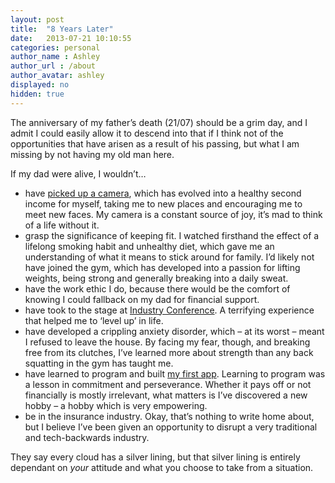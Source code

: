 ```yaml
---
layout: post
title:  "8 Years Later"
date:   2013-07-21 10:10:55
categories: personal
author_name : Ashley
author_url : /about
author_avatar: ashley
displayed: no
hidden: true
---
```


<p>The anniversary of my father&#8217;s death (21/07) should be a grim day, and I admit I could easily allow it to descend into that if I think not of the opportunities that have arisen as a result of his passing, but what I am missing by not having my old man here.</p>
<p>If my dad were alive, I wouldn&#8217;t…</p>
<!--more-->
<ul>
<li>have <a title="Girl With A Camera" href="http://girlwithacamera.co.uk">picked up a camera</a>, which has evolved into a healthy second income for myself, taking me to new places and encouraging me to meet new faces. My camera is a constant source of joy, it&#8217;s mad to think of a life without it.</li>
<li>grasp the significance of keeping fit. I watched firsthand the effect of a lifelong smoking habit and unhealthy diet, which gave me an understanding of what it means to stick around for family. I&#8217;d likely not have joined the gym, which has developed into a passion for lifting weights, being strong and generally breaking into a daily sweat.</li>
<li>have the work ethic I do, because there would be the comfort of knowing I could fallback on my dad for financial support.</li>
<li>have took to the stage at <a title="Industry Conference" href="http://2013.industryconf.com/">Industry Conference</a>. A terrifying experience that helped me to &#8216;level up&#8217; in life.</li>
<li>have developed a crippling anxiety disorder, which – at its worst – meant I refused to leave the house. By facing my fear, though, and breaking free from its clutches, I&#8217;ve learned more about strength than any back squatting in the gym has taught me.</li>
<li>have learned to program and built <a title="Lodger" href="http://lodgerapp.com">my first app</a>. Learning to program was a lesson in commitment and perseverance. Whether it pays off or not financially is mostly irrelevant, what matters is I&#8217;ve discovered a new hobby  – a hobby which is very empowering.</li>
<li>be in the insurance industry. Okay, that&#8217;s nothing to write home about, but I believe I&#8217;ve been given an opportunity to disrupt a very traditional and tech-backwards industry.</li>
</ul>
<p>They say every cloud has a silver lining, but that silver lining is entirely dependant on <em>your</em> attitude and what you choose to take from a situation.</p>